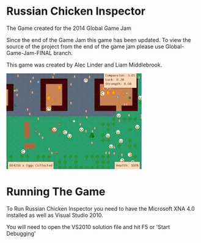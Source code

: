Russian Chicken Inspector
====================

The Game created for the 2014 Global Game Jam

Since the end of the Game Jam this game has been updated. To view the source of the project from the end of the game jam please use Global-Game-Jam-FINAL branch.

This game was created by Alec Linder and Liam Middlebrook.

![A Screenshot of Russian Chicken Inspector](https://github.com/liam-middlebrook/Russian-Chicken-Inspector/raw/master/screenshot_gameplay.jpg)


Running The Game
================

To Run Russian Chicken Inspector you need to have the Microsoft XNA 4.0 installed as well as Visual Studio 2010.

You will need to open the VS2010 solution file and hit F5 or 'Start Debugging'
